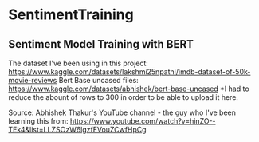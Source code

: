 # SentimentTraining

## Sentiment Model Training with BERT

The dataset I've been using in this project: https://www.kaggle.com/datasets/lakshmi25npathi/imdb-dataset-of-50k-movie-reviews Bert Base uncased files: https://www.kaggle.com/datasets/abhishek/bert-base-uncased
*I had to reduce the abount of rows to 300 in order to be able to upload it here.

Source: Abhishek Thakur's YouTube channel - the guy who I've been learning this from: https://www.youtube.com/watch?v=hinZO--TEk4&list=LLZSOzW6lgzfFVouZCwfHpCg
